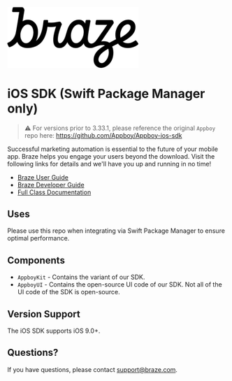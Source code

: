 <img src="https://github.com/Appboy/appboy-ios-sdk/blob/master/braze-logo.png" width="300" title="Braze Logo" />

# iOS SDK (Swift Package Manager only)

> ⚠️ For versions prior to 3.33.1, please reference the original `Appboy` repo here: https://github.com/Appboy/Appboy-ios-sdk

Successful marketing automation is essential to the future of your mobile app. Braze helps you engage your users beyond the download. Visit the following links for details and we'll have you up and running in no time!

- [Braze User Guide](https://www.braze.com/docs/user_guide/introduction/ "Braze User Guide")
- [Braze Developer Guide](https://www.braze.com/docs/developer_guide/platform_integration_guides/ios/initial_sdk_setup/ "Braze Developer Guide")
- [Full Class Documentation](http://appboy.github.io/appboy-ios-sdk/docs/annotated.html "Braze iOS SDK Class Documentation")

## Uses
Please use this repo when integrating via Swift Package Manager to ensure optimal performance.

## Components

- `AppboyKit` - Contains the variant of our SDK.
- `AppboyUI` - Contains the open-source UI code of our SDK. Not all of the UI code of the SDK is open-source.

## Version Support

The iOS SDK supports iOS 9.0+.

## Questions?

If you have questions, please contact [support@braze.com](mailto:support@braze.com).
